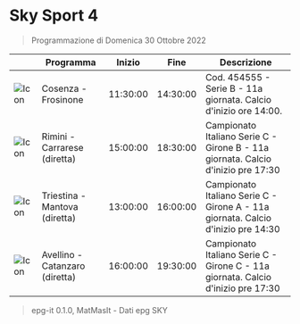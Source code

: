 # Sky Sport 4
> Programmazione di Domenica 30 Ottobre 2022

||Programma|Inizio|Fine|Descrizione|
|---|---|---|---|---|
|![Icon](https://guidatv.sky.it/uuid/20b13db4-c358-4a96-8bd2-16320e3091cf/cover?md5ChecksumParam=5d555474cde1fee22192ccdbd3816df9)|Cosenza - Frosinone|11:30:00|14:30:00|Cod. 454555 - Serie B - 11a giornata. Calcio d&#039;inizio ore 14:00.
|![Icon](https://guidatv.sky.it/uuid/d45e9b6c-f2d9-4d61-8a09-17fe12965e42/cover?md5ChecksumParam=c31f9056beceaef76d8b78e580123e29)|Rimini - Carrarese (diretta)|15:00:00|18:30:00|Campionato Italiano Serie C - Girone B - 11a giornata. Calcio d&#039;inizio pre 17:30
|![Icon](https://guidatv.sky.it/uuid/18fd21b0-5627-4ef2-8dcf-c767310059eb/cover?md5ChecksumParam=a4c06e16252d36f16121e8d1b2464f24)|Triestina - Mantova (diretta)|13:00:00|16:00:00|Campionato Italiano Serie C - Girone A - 11a giornata. Calcio d&#039;inizio pre 14:30
|![Icon](https://guidatv.sky.it/uuid/dd6bc827-70a8-409a-8bd4-ec257866a38f/cover?md5ChecksumParam=4c8f8a4e9ccdc4bcf990c3f8f3ea9642)|Avellino - Catanzaro (diretta)|16:00:00|19:30:00|Campionato Italiano Serie C - Girone C - 11a giornata. Calcio d&#039;inizio pre 17:30



 > epg-it 0.1.0, MatMasIt - Dati epg SKY